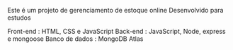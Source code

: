 Este é um projeto de gerenciamento de estoque online
Desenvolvido para estudos

Front-end : HTML, CSS e JavaScript
Back-end : JavaScript, Node, express e mongoose
Banco de dados : MongoDB Atlas
